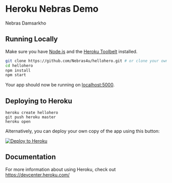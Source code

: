 # Heroku Nebras Demo
Nebras Damsarkho

## Running Locally

Make sure you have [Node.js](http://nodejs.org/) and the [Heroku Toolbelt](https://toolbelt.heroku.com/) installed.

```sh
git clone https://github.com/Nebras4u/hellohero.git # or clone your own fork
cd hellohero
npm install
npm start
```

Your app should now be running on [localhost:5000](http://localhost:5000/).

## Deploying to Heroku

```
heroku create hellohero
git push heroku master
heroku open
```

Alternatively, you can deploy your own copy of the app using this button:

[![Deploy to Heroku](https://www.herokucdn.com/deploy/button.png)](https://heroku.com/deploy)

## Documentation

For more information about using Heroku, check out https://devcenter.heroku.com/
